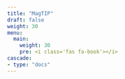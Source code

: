 ```yaml
---
title: "MagTIP"
draft: false
weight: 30
menu:
  main:
    weight: 30
    pre: <i class='fas fa-book'></i>
cascade:
- type: "docs"
---
```

